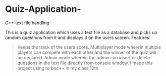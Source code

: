 # Quiz-Application-
C++ text file handling 

This is a quiz application which uses a text file as a database and picks up random questions from it and displays it on the users screen.
Features:
>Keeps the track of the users score.
>Multiplayer mode wherein multiple players can compete with each other and the winner of the quiz will be declared. 
>Admin mode wherein the admin can insert or delete questions in the text file directly from console window.
I made this project using turboc++ in my class 12th. 
